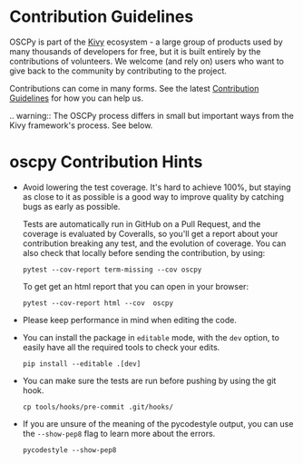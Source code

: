 # Contribution Guidelines

OSCPy is part of the [Kivy](https://kivy.org) ecosystem - a large group of
products used by many thousands of developers for free, but it
is built entirely by the contributions of volunteers. We welcome (and rely on) 
users who want to give back to the community by contributing to the project.

Contributions can come in many forms. See the latest 
[Contribution Guidelines](https://github.com/kivy/kivy/blob/master/CONTRIBUTING.md)
for how you can help us.

.. warning::
   The OSCPy process differs in small but important ways from the
   Kivy framework's process. See below.

# oscpy Contribution Hints

- Avoid lowering the test coverage. It's hard to achieve 100%, but staying as
  close to it as possible is a good way to improve quality by catching bugs as
  early as possible.
 
  Tests are automatically run in GitHub on a Pull Request, and the coverage is
  evaluated by Coveralls, so you'll get a report about your contribution
  breaking any test, and the evolution of coverage. You can also check that
  locally before sending the contribution, by using:

      pytest --cov-report term-missing --cov oscpy

  To get get an html report that you can open in your browser:

      pytest --cov-report html --cov  oscpy

- Please keep performance in mind when editing the code.

- You can install the package in `editable` mode, with the `dev` option,
  to easily have all the required tools to check your edits.

      pip install --editable .[dev]

- You can make sure the tests are run before pushing by using the git hook.

      cp tools/hooks/pre-commit .git/hooks/

- If you are unsure of the meaning of the pycodestyle output, you can use the
  `--show-pep8` flag to learn more about the errors.

      pycodestyle --show-pep8
